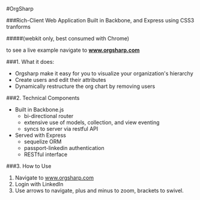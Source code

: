 #OrgSharp

###Rich-Client Web Application Built in Backbone, and Express using CSS3 tranforms

#####(webkit only, best consumed with Chrome)


to see a live example navigate to __www.orgsharp.com__


###1.  What it does:

*  Orgsharp make it easy for you to visualize your organization's hierarchy
*  Create users and edit their attributes
*  Dynamically restructure the org chart by removing users

###2.  Technical Components
*  Built in Backbone.js
   *  bi-directional router
   *  extensive use of models, collection, and view eventing
   *  syncs to server via restful API
*  Served with Express
   * sequelize ORM
   * passport-linkedin authentication
   * RESTful interface

###3. How to Use

1.  Navigate to www.orgsharp.com
2.  Login with LinkedIn
3.  Use arrows to navigate, plus and minus to zoom, brackets to swivel.

